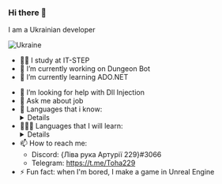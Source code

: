 ### Hi there 👋
I am a Ukrainian developer <br />

![Ukraine](https://media.discordapp.net/attachments/648076263654948884/1017028767769710643/Ukraine.png)

- 👨‍🎓 I study at IT-STEP
- 🔭 I’m currently working on Dungeon Bot
- 🌱 I’m currently learning ADO.NET
<!-- - 👯 I’m looking to collaborate on ... -->
- 🤔 I’m looking for help with Dll Injection
- 💬 Ask me about job
- 🧠 Languages that i know:
    <details>
    - C# (preferred) <br/>
    - C++ <br/>
    - MySQL <br/>
    - LINQ <br/>
    - WPF (preferred) <br/>
    - WF <br/>
    - UML <br/>
    - Python (low level)</details>
- 🏋🏿‍♂️ Languages that I will learn:
    <details>
    - PhP <br/>
    - Java <br/>
    - Java Script</details>
- 📫 How to reach me: 
    - Discord: {Ліва рука Артурії 229}#3066
    - Telegram: https://t.me/Toha229
- ⚡ Fun fact: when I'm bored, I make a game in Unreal Engine
 

